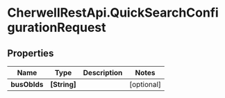 # CherwellRestApi.QuickSearchConfigurationRequest

## Properties
Name | Type | Description | Notes
------------ | ------------- | ------------- | -------------
**busObIds** | **[String]** |  | [optional] 


